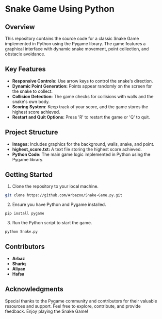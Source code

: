 # Snake Game Using Python

## Overview
This repository contains the source code for a classic Snake Game implemented in Python using the Pygame library. The game features a graphical interface with dynamic snake movement, point collection, and obstacle avoidance.

## Key Features
- **Responsive Controls:** Use arrow keys to control the snake's direction.
- **Dynamic Point Generation:** Points appear randomly on the screen for the snake to collect.
- **Collision Detection:** The game checks for collisions with walls and the snake's own body.
- **Scoring System:** Keep track of your score, and the game stores the highest score achieved.
- **Restart and Quit Options:** Press 'R' to restart the game or 'Q' to quit.

## Project Structure
- **Images:** Includes graphics for the background, walls, snake, and point.
- **highest_score.txt:** A text file storing the highest score achieved.
- **Python Code:** The main game logic implemented in Python using the Pygame library.

## Getting Started
1. Clone the repository to your local machine.

```bash
git clone https://github.com/Arbazoo/Snake-Game.py.git
```

2. Ensure you have Python and Pygame installed.

```bash
pip install pygame
```

3. Run the Python script to start the game.

```bash
python Snake.py
```
## Contributors
- **Arbaz**
- **Shariq**
- **Aliyan**
- **Hafsa**

## Acknowledgments

Special thanks to the Pygame community and contributors for their valuable resources and support.
Feel free to explore, contribute, and provide feedback. Enjoy playing the Snake Game!
